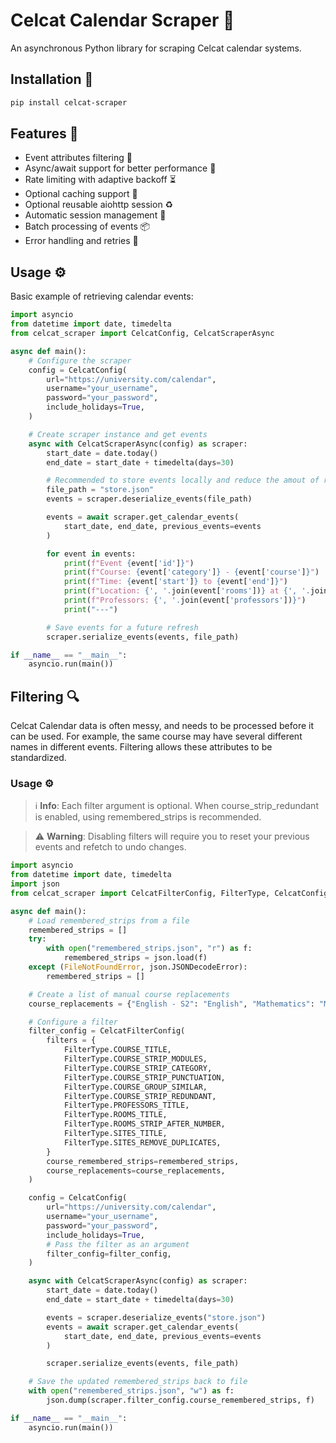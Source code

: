 # Celcat Calendar Scraper 📆

An asynchronous Python library for scraping Celcat calendar systems.

## Installation 🚀

```sh
pip install celcat-scraper
```

## Features 🌟

* Event attributes filtering 🔎
* Async/await support for better performance 🔀
* Rate limiting with adaptive backoff ⏳
* Optional caching support 💾
* Optional reusable aiohttp session ♻️
* Automatic session management 🍪
* Batch processing of events 📦
* Error handling and retries 🚨

## Usage ⚙️

Basic example of retrieving calendar events:

```python
import asyncio
from datetime import date, timedelta
from celcat_scraper import CelcatConfig, CelcatScraperAsync

async def main():
    # Configure the scraper
    config = CelcatConfig(
        url="https://university.com/calendar",
        username="your_username",
        password="your_password",
        include_holidays=True,
    )

    # Create scraper instance and get events
    async with CelcatScraperAsync(config) as scraper:
        start_date = date.today()
        end_date = start_date + timedelta(days=30)

        # Recommended to store events locally and reduce the amout of requests
        file_path = "store.json"
        events = scraper.deserialize_events(file_path)

        events = await scraper.get_calendar_events(
            start_date, end_date, previous_events=events
        )

        for event in events:
            print(f"Event {event['id']}")
            print(f"Course: {event['category']} - {event['course']}")
            print(f"Time: {event['start']} to {event['end']}")
            print(f"Location: {', '.join(event['rooms'])} at {', '.join(event['sites'])} - {event['department']}")
            print(f"Professors: {', '.join(event['professors'])}")
            print("---")

        # Save events for a future refresh
        scraper.serialize_events(events, file_path)

if __name__ == "__main__":
    asyncio.run(main())
```

## Filtering 🔍

Celcat Calendar data is often messy, and needs to be processed before it can be used.
For example, the same course may have several different names in different events.
Filtering allows these attributes to be standardized.

### Usage ⚙️

> ℹ️ **Info**: Each filter argument is optional. When course_strip_redundant is enabled, using remembered_strips is recommended.

> ⚠️ **Warning**: Disabling filters will require you to reset your previous events and refetch to undo changes.

```python
import asyncio
from datetime import date, timedelta
import json
from celcat_scraper import CelcatFilterConfig, FilterType, CelcatConfig, CelcatScraperAsync

async def main():
    # Load remembered_strips from a file
    remembered_strips = []
    try:
        with open("remembered_strips.json", "r") as f:
            remembered_strips = json.load(f)
    except (FileNotFoundError, json.JSONDecodeError):
        remembered_strips = []

    # Create a list of manual course replacements
    course_replacements = {"English - S2": "English", "Mathematics": "Maths"}

    # Configure a filter
    filter_config = CelcatFilterConfig(
        filters = {
            FilterType.COURSE_TITLE,
            FilterType.COURSE_STRIP_MODULES,
            FilterType.COURSE_STRIP_CATEGORY,
            FilterType.COURSE_STRIP_PUNCTUATION,
            FilterType.COURSE_GROUP_SIMILAR,
            FilterType.COURSE_STRIP_REDUNDANT,
            FilterType.PROFESSORS_TITLE,
            FilterType.ROOMS_TITLE,
            FilterType.ROOMS_STRIP_AFTER_NUMBER,
            FilterType.SITES_TITLE,
            FilterType.SITES_REMOVE_DUPLICATES,
        }
        course_remembered_strips=remembered_strips,
        course_replacements=course_replacements,
    )

    config = CelcatConfig(
        url="https://university.com/calendar",
        username="your_username",
        password="your_password",
        include_holidays=True,
        # Pass the filter as an argument
        filter_config=filter_config,
    )

    async with CelcatScraperAsync(config) as scraper:
        start_date = date.today()
        end_date = start_date + timedelta(days=30)

        events = scraper.deserialize_events("store.json")
        events = await scraper.get_calendar_events(
            start_date, end_date, previous_events=events
        )

        scraper.serialize_events(events, file_path)

    # Save the updated remembered_strips back to file
    with open("remembered_strips.json", "w") as f:
        json.dump(scraper.filter_config.course_remembered_strips, f)

if __name__ == "__main__":
    asyncio.run(main())
```
